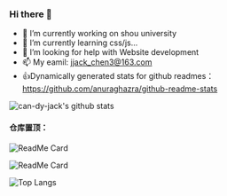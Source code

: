 ### Hi there 👋

<!--
**can-dy-jack/can-dy-jack** is a ✨ _special_ ✨ repository because its `README.md` (this file) appears on your GitHub profile.

Here are some ideas to get you started:

-->

- 🔭 I’m currently working on shou university
- 🌱 I’m currently learning css/js...
- 🤔 I’m looking for help with Website development
- 📫 My eamil: jjack_chen3@163.com
- 👍Dynamically generated stats for github readmes：https://github.com/anuraghazra/github-readme-stats
<!--
- 💬 Ask me about ...
- 👯 I’m looking to collaborate on ...
- 😄 Pronouns: ...
- ⚡ Fun fact: ...
-->

![can-dy-jack's github stats](https://github-readme-stats.vercel.app/api?username=can-dy-jack&count_private=true&show_icons=true&&bg_color=30,165880,169c5a&title_color=fff&text_color=fff)

#### 仓库置顶：
![ReadMe Card](https://github-readme-stats.vercel.app/api/pin/?username=can-dy-jack&repo=ODS&theme=vue-dark)

![ReadMe Card](https://github-readme-stats.vercel.app/api/pin/?username=can-dy-jack&repo=can-dy-jack.github.io&theme=vue-dark)


![Top Langs](https://github-readme-stats.vercel.app/api/top-langs/?username=can-dy-jack&theme=vue&layout=compact)

